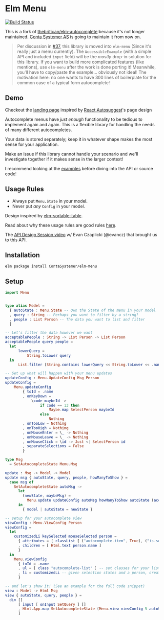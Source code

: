 # Elm Menu

[![Build Status](https://travis-ci.org/ContaSystemer/elm-menu.svg?branch=main)](https://travis-ci.org/ContaSystemer/elm-menu)

This is a fork of [thebritican/elm-autocomplete](https://github.com/thebritican/elm-autocomplete) because it's not longer maintained.
[Conta Systemer AS](https://contasystemer.no/) is going to maintain it from now on.

> Per discussion in [#37](https://github.com/thebritican/elm-autocomplete/issues/37),
> this library is moved into `elm-menu` (Since it's really just a menu currently).
> The `AccessibleExample` (with a simple API and included `input` field) will be the _mostly_
> drop-in solution for this library. If you want to build more complicated features (like mentions),
> use `elm-menu` after the work is done porting it! Meanwhile, you'll have to copy/paste the example...
> obviously not ideal! The motivation here: no one wants to have 300 lines of boilerplate for the common
> case of a typical form autocomplete!

## Demo

Checkout the [landing page] inspired by [React Autosuggest]'s page design

[landing page]: https://contasystemer.github.io/elm-menu/
[React Autosuggest]: http://react-autosuggest.js.org/

Autocomplete menus have _just enough_ functionality to be tedious to implement again and again.
This is a flexible library for handling the needs of many different autocompletes.

Your data is stored separately; keep it in whatever shape makes the most sense for your application.

Make an issue if this library cannot handle your scenario and we'll investigate together if it makes sense in the larger context!

I recommend looking at the [examples] before diving into the API or source code!

[examples]: https://github.com/ContaSystemer/elm-menu/tree/main/examples

## Usage Rules

  - Always put `Menu.State` in your model.
  - Never put _any_ `Config` in your model.

Design inspired by [elm-sortable-table](https://github.com/evancz/elm-sortable-table/).

Read about why these usage rules are good rules [here](https://github.com/evancz/elm-sortable-table/tree/1.0.0#usage-rules).

The [API Design Session video](https://www.youtube.com/watch?v=KSuCYUqY058) w/ Evan Czaplicki (@evancz) that brought us to this API.


## Installation

```
elm package install ContaSystemer/elm-menu
```

## Setup
```elm
import Menu


type alias Model =
  { autoState : Menu.State -- Own the State of the menu in your model
  , query : String -- Perhaps you want to filter by a string?
  , people : List Person -- The data you want to list and filter
  }

-- Let's filter the data however we want
acceptablePeople : String -> List Person -> List Person
acceptablePeople query people =
  let
      lowerQuery =
          String.toLower query
  in
      List.filter (String.contains lowerQuery << String.toLower << .name) people

-- Set up what will happen with your menu updates
updateConfig : Menu.UpdateConfig Msg Person
updateConfig =
    Menu.updateConfig
        { toId = .name
        , onKeyDown =
            \code maybeId ->
                if code == 13 then
                    Maybe.map SelectPerson maybeId
                else
                    Nothing
        , onTooLow = Nothing
        , onTooHigh = Nothing
        , onMouseEnter = \_ -> Nothing
        , onMouseLeave = \_ -> Nothing
        , onMouseClick = \id -> Just <| SelectPerson id
        , separateSelections = False
        }

type Msg
  = SetAutocompleteState Menu.Msg

update : Msg -> Model -> Model
update msg { autoState, query, people, howManyToShow } =
  case msg of
    SetAutocompleteState autoMsg ->
      let
        (newState, maybeMsg) =
          Menu.update updateConfig autoMsg howManyToShow autoState (acceptablePeople query people)
      in
        { model | autoState = newState }

-- setup for your autocomplete view
viewConfig : Menu.ViewConfig Person
viewConfig =
  let
    customizedLi keySelected mouseSelected person =
      { attributes = [ classList [ ("autocomplete-item", True), ("is-selected", keySelected || mouseSelected) ] ]
      , children = [ Html.text person.name ]
      }
  in
    Menu.viewConfig
      { toId = .name
      , ul = [ class "autocomplete-list" ] -- set classes for your list
      , li = customizedLi -- given selection states and a person, create some Html!
      }

-- and let's show it! (See an example for the full code snippet)
view : Model -> Html Msg
view { autoState, query, people } =
  div []
      [ input [ onInput SetQuery ] []
      , Html.App.map SetAutocompleteState (Menu.view viewConfig 5 autoState (acceptablePeople query people))
      ]

```